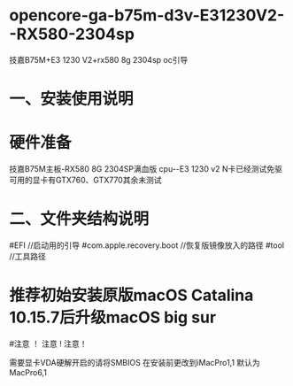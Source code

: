 
# opencore-ga-b75m-d3v-E31230V2--RX580-2304sp
技嘉B75M+E3 1230 V2+rx580 8g 2304sp oc引导
#  一、安装使用说明
  # 硬件准备
  技嘉B75M主板-RX580 8G 2304SP满血版 cpu--E3 1230 v2 N卡已经测试免驱可用的显卡有GTX760、GTX770其余未测试
# 二、文件夹结构说明
  #EFI //启动用的引导
  #com.apple.recovery.boot //恢复版镜像放入的路径
  #tool //工具路径
# 推荐初始安装原版macOS Catalina 10.15.7后升级macOS big sur

#注意 ！ 注意 ! 注意！

需要显卡VDA硬解开启的请将SMBIOS 在安装前更改到iMacPro1,1 默认为MacPro6,1

 
  
  
  
